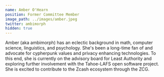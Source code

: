 ```yaml
---
name: Amber O'Hearn
position: Former Committee Member
image_path: ../images/amber.jpeg
twitter: ambimorph
hidden: true
---
```


Amber (aka ambimorph) has an eclectic background in math, computer science, linguistics, and psychology. She's been a long-time fan of and advocate for cypherpunk values and privacy enhancing technologies. To this end, she is currently on the advisory board for Least Authority and exploring further involvement with the Tahoe-LAFS open software project. She is excited to contribute to the Zcash ecosystem through the ZCG.
